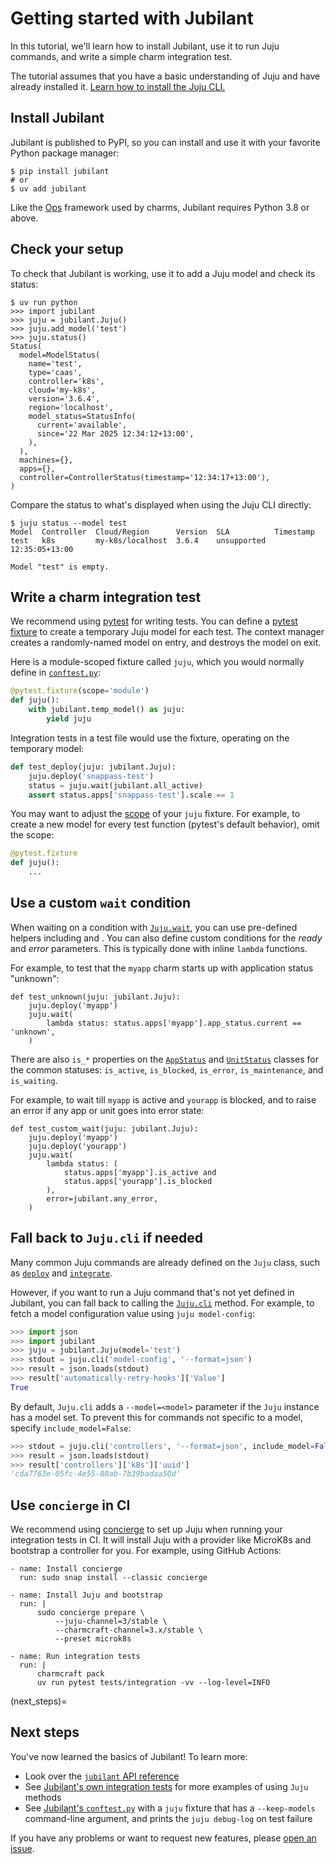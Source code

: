 # Getting started with Jubilant

In this tutorial, we'll learn how to install Jubilant, use it to run Juju commands, and write a simple charm integration test.

The tutorial assumes that you have a basic understanding of Juju and have already installed it. [Learn how to install the Juju CLI.](https://documentation.ubuntu.com/juju/latest/howto/manage-juju/index.html#install-juju)


## Install Jubilant

Jubilant is published to PyPI, so you can install and use it with your favorite Python package manager:

```
$ pip install jubilant
# or
$ uv add jubilant
```

Like the [Ops](https://github.com/canonical/operator) framework used by charms, Jubilant requires Python 3.8 or above.


## Check your setup

To check that Jubilant is working, use it to add a Juju model and check its status:

```
$ uv run python
>>> import jubilant
>>> juju = jubilant.Juju()
>>> juju.add_model('test')
>>> juju.status()
Status(
  model=ModelStatus(
    name='test',
    type='caas',
    controller='k8s',
    cloud='my-k8s',
    version='3.6.4',
    region='localhost',
    model_status=StatusInfo(
      current='available',
      since='22 Mar 2025 12:34:12+13:00',
    ),
  ),
  machines={},
  apps={},
  controller=ControllerStatus(timestamp='12:34:17+13:00'),
)
```

Compare the status to what's displayed when using the Juju CLI directly:

```
$ juju status --model test
Model  Controller  Cloud/Region      Version  SLA          Timestamp
test   k8s         my-k8s/localhost  3.6.4    unsupported  12:35:05+13:00

Model "test" is empty.
```


## Write a charm integration test

We recommend using [pytest](https://docs.pytest.org/en/stable/) for writing tests. You can define a [pytest fixture](https://docs.pytest.org/en/stable/explanation/fixtures.html) to create a temporary Juju model for each test. The [](jubilant.temp_model) context manager creates a randomly-named model on entry, and destroys the model on exit.

Here is a module-scoped fixture called `juju`, which you would normally define in [`conftest.py`](https://docs.pytest.org/en/stable/reference/fixtures.html#conftest-py-sharing-fixtures-across-multiple-files):

```python
@pytest.fixture(scope='module')
def juju():
    with jubilant.temp_model() as juju:
        yield juju
```

Integration tests in a test file would use the fixture, operating on the temporary model:

```python
def test_deploy(juju: jubilant.Juju):
    juju.deploy('snappass-test')
    status = juju.wait(jubilant.all_active)
    assert status.apps['snappass-test'].scale == 1
```

You may want to adjust the [scope](https://docs.pytest.org/en/stable/how-to/fixtures.html#fixture-scopes) of your `juju` fixture. For example, to create a new model for every test function (pytest's default behavior), omit the scope:

```python
@pytest.fixture
def juju():
    ...
```


## Use a custom `wait` condition

When waiting on a condition with [`Juju.wait`](jubilant.Juju.wait), you can use pre-defined helpers including [](jubilant.all_active) and [](jubilant.any_error). You can also define custom conditions for the *ready* and *error* parameters. This is typically done with inline `lambda` functions.

For example, to test that the `myapp` charm starts up with application status "unknown":

```
def test_unknown(juju: jubilant.Juju):
    juju.deploy('myapp')
    juju.wait(
        lambda status: status.apps['myapp'].app_status.current == 'unknown',
    )
```

There are also `is_*` properties on the [`AppStatus`](jubilant.statustypes.AppStatus) and [`UnitStatus`](jubilant.statustypes.UnitStatus) classes for the common statuses: `is_active`, `is_blocked`, `is_error`, `is_maintenance`, and `is_waiting`.

For example, to wait till `myapp` is active and `yourapp` is blocked, and to raise an error if any app or unit goes into error state:

```
def test_custom_wait(juju: jubilant.Juju):
    juju.deploy('myapp')
    juju.deploy('yourapp')
    juju.wait(
        lambda status: (
            status.apps['myapp'].is_active and
            status.apps['yourapp'].is_blocked
        ),
        error=jubilant.any_error,
    )
```


## Fall back to `Juju.cli` if needed

Many common Juju commands are already defined on the `Juju` class, such as [`deploy`](jubilant.Juju.deploy) and [`integrate`](jubilant.Juju.deploy).

However, if you want to run a Juju command that's not yet defined in Jubilant, you can fall back to calling the [`Juju.cli`](jubilant.Juju.cli) method. For example, to fetch a model configuration value using `juju model-config`:

```python
>>> import json
>>> import jubilant
>>> juju = jubilant.Juju(model='test')
>>> stdout = juju.cli('model-config', '--format=json')
>>> result = json.loads(stdout)
>>> result['automatically-retry-hooks']['Value']
True
```

By default, `Juju.cli` adds a `--model=<model>` parameter if the `Juju` instance has a model set. To prevent this for commands not specific to a model, specify `include_model=False`:

```python
>>> stdout = juju.cli('controllers', '--format=json', include_model=False)
>>> result = json.loads(stdout)
>>> result['controllers']['k8s']['uuid']
'cda7763e-05fc-4e55-80ab-7b39badaa50d'
```


## Use `concierge` in CI

We recommend using [concierge](https://github.com/jnsgruk/concierge/) to set up Juju when running your integration tests in CI. It will install Juju with a provider like MicroK8s and bootstrap a controller for you. For example, using GitHub Actions:

```
- name: Install concierge
  run: sudo snap install --classic concierge

- name: Install Juju and bootstrap
  run: |
      sudo concierge prepare \
          --juju-channel=3/stable \
          --charmcraft-channel=3.x/stable \
          --preset microk8s

- name: Run integration tests
  run: |
      charmcraft pack
      uv run pytest tests/integration -vv --log-level=INFO
```


(next_steps)=
## Next steps

You've now learned the basics of Jubilant! To learn more:

- Look over the [`jubilant` API reference](/reference/jubilant)
- See [Jubilant's own integration tests](https://github.com/canonical/jubilant/blob/main/tests/integration/test_basic.py) for more examples of using `Juju` methods
- See [Jubilant's `conftest.py`](https://github.com/canonical/jubilant/blob/main/tests/integration/conftest.py) with a `juju` fixture that has a `--keep-models` command-line argument, and prints the `juju debug-log` on test failure

If you have any problems or want to request new features, please [open an issue](https://github.com/canonical/jubilant/issues/new).

